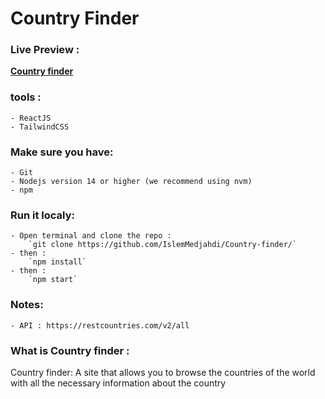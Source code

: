 ﻿# Country Finder

### Live Preview :  
**[Country finder](https://country-finder-medjahdi.netlify.app/)**

### tools : 
	- ReactJS
	- TailwindCSS

### Make sure you have:

	- Git
	- Nodejs version 14 or higher (we recommend using nvm)
	- npm

### Run it localy:
	
	- Open terminal and clone the repo : 
		`git clone https://github.com/IslemMedjahdi/Country-finder/`
	- then : 
		`npm install`
	- then : 
		`npm start`
### Notes:

	- API : https://restcountries.com/v2/all


### What is Country finder : 
Country finder: A site that allows you to browse the countries of the world with all the necessary information about the country

